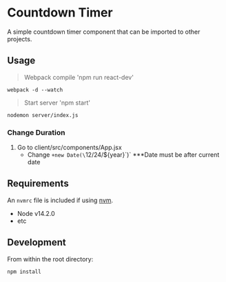 # Countdown Timer
A simple countdown timer component that can be imported to other projects.

## Usage ##
> Webpack compile 'npm run react-dev'
```
webpack -d --watch
```
> Start server 'npm start'
```
nodemon server/index.js
```
### Change Duration ###
1. Go to client/src/components/App.jsx
   - Change `+new Date(\`12/24/${year}\`)` \*\*\*Date must be after current date

## Requirements ##
An `nvmrc` file is included if using [nvm](https://github.com/nvm-sh/nvm).
* Node v14.2.0
* etc

## Development ##
From within the root directory:
```
npm install
```
